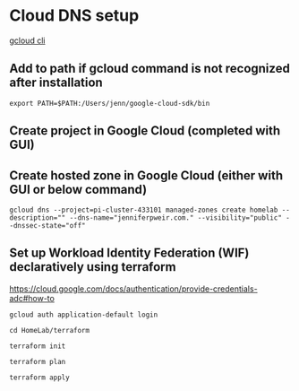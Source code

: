 # Cloud DNS setup

[gcloud cli](https://cloud.google.com/sdk/docs/install#mac)

## Add to path if gcloud command is not recognized after installation

`export PATH=$PATH:/Users/jenn/google-cloud-sdk/bin`

## Create project in Google Cloud (completed with GUI)

## Create hosted zone in Google Cloud (either with GUI or below command)

`gcloud dns --project=pi-cluster-433101 managed-zones create homelab --description="" --dns-name="jenniferpweir.com." --visibility="public" --dnssec-state="off"`

## Set up Workload Identity Federation (WIF) declaratively using terraform

<https://cloud.google.com/docs/authentication/provide-credentials-adc#how-to>

`gcloud auth application-default login`

`cd HomeLab/terraform`

`terraform init`

`terraform plan`

`terraform apply`
